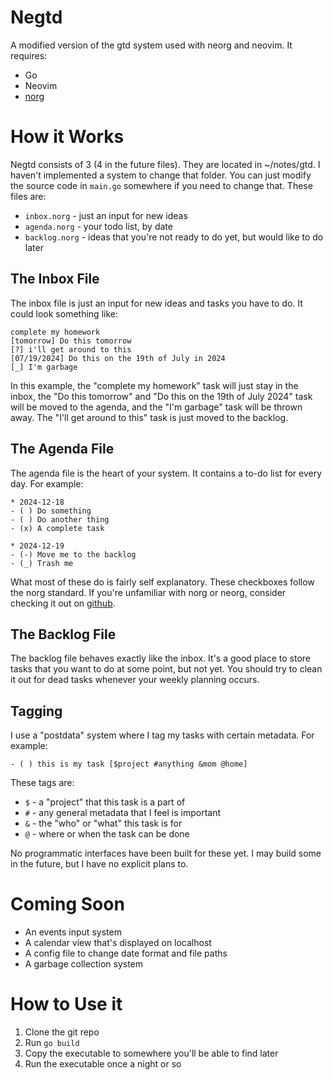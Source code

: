 # Negtd

A modified version of the gtd system used with neorg and neovim. It requires:

- Go
- Neovim
- [norg](https://github.com/nvim-neorg/neorg)

# How it Works

Negtd consists of 3 (4 in the future files). They are located in ~/notes/gtd. I haven't implemented a system to change that folder. You can just modify the source code in `main.go` somewhere if you need to change that. These files are:

- `inbox.norg` - just an input for new ideas
- `agenda.norg` - your todo list, by date
- `backlog.norg` - ideas that you're not ready to do yet, but would like to do later

## The Inbox File

The inbox file is just an input for new ideas and tasks you have to do. It could look something like:

```norg
complete my homework
[tomorrow] Do this tomorrow
[?] i'll get around to this
[07/19/2024] Do this on the 19th of July in 2024
[_] I'm garbage
```

In this example, the "complete my homework" task will just stay in the inbox, the "Do this tomorrow" and "Do this on the 19th of July 2024" task will be moved to the agenda, and the "I'm garbage" task will be thrown away. The "I'll get around to this" task is just moved to the backlog.

## The Agenda File

The agenda file is the heart of your system. It contains a to-do list for every day. For example:

```norg
* 2024-12-18
- ( ) Do something
- ( ) Do another thing
- (x) A complete task

* 2024-12-19
- (-) Move me to the backlog
- (_) Trash me
```

What most of these do is fairly self explanatory. These checkboxes follow the norg standard. If you're unfamiliar with norg or neorg, consider checking it out on [github](https://github.com/nvim-neorg/neorg).

## The Backlog File

The backlog file behaves exactly like the inbox. It's a good place to store tasks that you want to do at some point, but not yet. You should try to clean it out for dead tasks whenever your weekly planning occurs.

## Tagging

I use a "postdata" system where I tag my tasks with certain metadata. For example:

```norg
- ( ) this is my task [$project #anything &mom @home]
```

These tags are:

- `$` - a "project" that this task is a part of
- `#` - any general metadata that I feel is important
- `&` - the "who" or "what" this task is for
- `@` - where or when the task can be done

No programmatic interfaces have been built for these yet. I may build some in the future, but I have no explicit plans to.

# Coming Soon

- An events input system
- A calendar view that's displayed on localhost
- A config file to change date format and file paths
- A garbage collection system

# How to Use it

1. Clone the git repo
2. Run `go build`
3. Copy the executable to somewhere you'll be able to find later
4. Run the executable once a night or so

